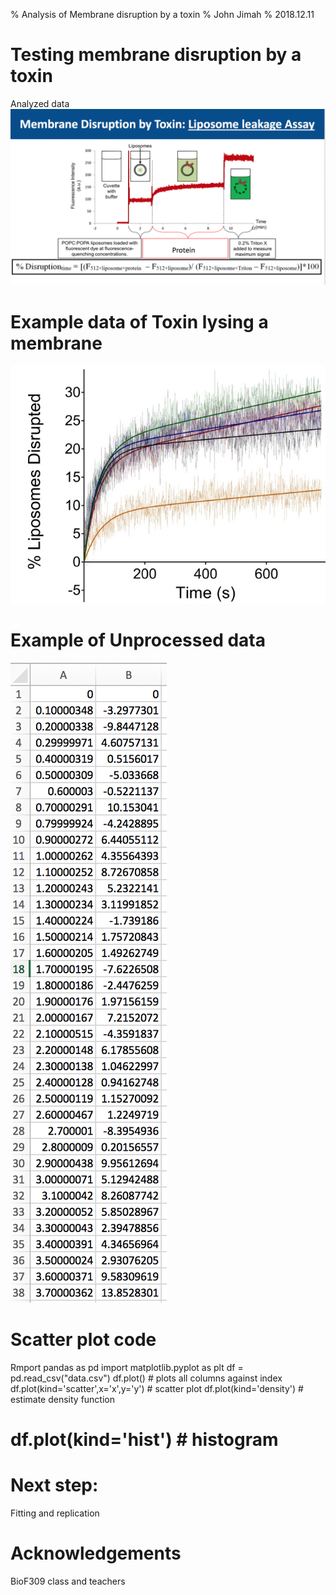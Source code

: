 % Analysis of Membrane disruption by a toxin
% John Jimah
% 2018.12.11

# Testing membrane disruption by a toxin
Analyzed data
![AddAve](images/disruption.png)
# Example data of Toxin lysing a membrane
![AddAve](images/toxin.png)
# Example of Unprocessed data
![AddAve](data.png)
# Scatter plot code
Rmport pandas as pd
import matplotlib.pyplot as plt
df  = pd.read_csv("data.csv")
df.plot()  # plots all columns against index
df.plot(kind='scatter',x='x',y='y') # scatter plot
df.plot(kind='density')  # estimate density function
# df.plot(kind='hist')  # histogram
# Next step: 
Fitting and replication
# Acknowledgements
BioF309 class and teachers

